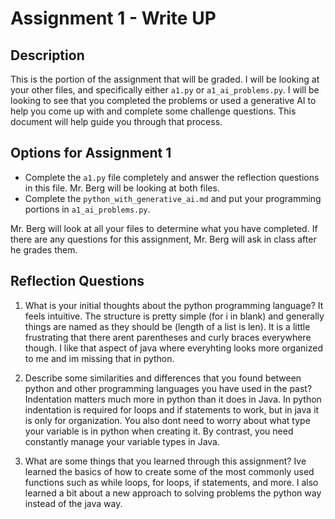 # Assignment 1 - Write UP

## Description
This is the portion of the assignment that will be graded.  I will be looking at your other files, and specifically either `a1.py` or `a1_ai_problems.py`.  I will be looking to see that you completed the problems or used a generative AI to help you come up with and complete some challenge questions.  This document will help guide you through that process.

## Options for Assignment 1
- Complete the `a1.py` file completely and answer the reflection questions in this file.  Mr. Berg will be looking at both files.
- Complete the `python_with_generative_ai.md` and put your programming portions in `a1_ai_problems.py`.

Mr. Berg will look at all your files to determine what you have completed.  If there are any questions for this assignment, Mr. Berg will ask in class after he grades them.


## Reflection Questions

1. What is your initial thoughts about the python programming language?
It feels intuitive. The structure is pretty simple (for i in blank) and generally things are named as they should be (length of a list is len). It is a little frustrating that there arent parentheses and curly braces everywhere though. I like that aspect of java where everyhting looks more organized to me and im missing that in python.


2. Describe some similarities and differences that you found between python and other programming languages you have used in the past?
Indentation matters much more in python than it does in Java. In python indentation is required for loops and if statements to work, but in java it is only for organization. You also dont need to worry about what type your variable is in python when creating it. By contrast, you need constantly manage your variable types in Java. 


3. What are some things that you learned through this assignment?
Ive learned the basics of how to create some of the most commonly used functions such as while loops, for loops, if statements, and more. I also learned a bit about a new approach to solving problems the python way instead of the java way.